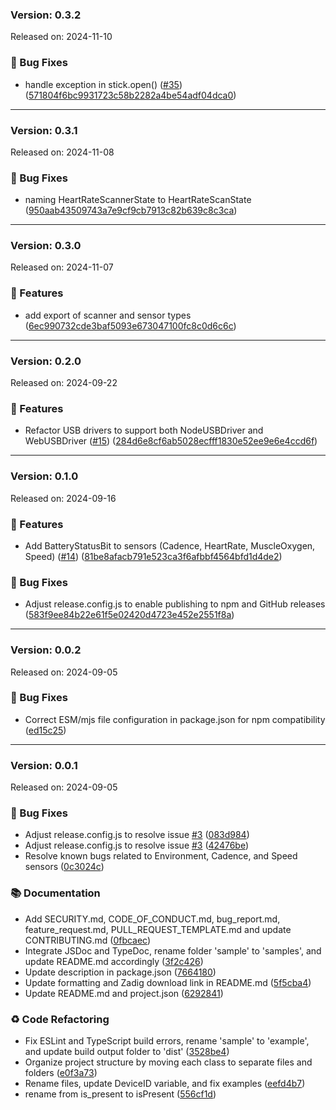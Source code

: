 ### Version: 0.3.2  
Released on: 2024-11-10


### 🐛 Bug Fixes

* handle exception in stick.open() ([#35](https://github.com/Benjamin-Stefan/ant-plus-next/issues/35)) ([571804f6bc9931723c58b2282a4be54adf04dca0](/commit/571804f6bc9931723c58b2282a4be54adf04dca0))



---

### Version: 0.3.1  
Released on: 2024-11-08


### 🐛 Bug Fixes

* naming HeartRateScannerState to HeartRateScanState ([950aab43509743a7e9cf9cb7913c82b639c8c3ca](/commit/950aab43509743a7e9cf9cb7913c82b639c8c3ca))



---

### Version: 0.3.0  
Released on: 2024-11-07


### 🚀 Features

* add export of scanner and sensor types ([6ec990732cde3baf5093e673047100fc8c0d6c6c](/commit/6ec990732cde3baf5093e673047100fc8c0d6c6c))



---

### Version: 0.2.0

Released on: 2024-09-22

### 🚀 Features

-   Refactor USB drivers to support both NodeUSBDriver and WebUSBDriver ([#15](https://github.com/Benjamin-Stefan/ant-plus-next/issues/15)) ([284d6e8cf6ab5028ecfff1830e52ee9e6e4ccd6f](/commit/284d6e8cf6ab5028ecfff1830e52ee9e6e4ccd6f))

---

### Version: 0.1.0

Released on: 2024-09-16

### 🚀 Features

-   Add BatteryStatusBit to sensors (Cadence, HeartRate, MuscleOxygen, Speed) ([#14](https://github.com/Benjamin-Stefan/ant-plus-next/issues/14)) ([81be8afacb791e523ca3f6afbbf4564bfd1d4de2](/commit/81be8afacb791e523ca3f6afbbf4564bfd1d4de2))

### 🐛 Bug Fixes

-   Adjust release.config.js to enable publishing to npm and GitHub releases ([583f9ee84b22e61f5e02420d4723e452e2551f8a](/commit/583f9ee84b22e61f5e02420d4723e452e2551f8a))

---

### Version: 0.0.2

Released on: 2024-09-05

### 🐛 Bug Fixes

-   Correct ESM/mjs file configuration in package.json for npm compatibility ([ed15c25](https://github.com/Benjamin-Stefan/ant-plus-next/commit/ed15c251ae3255b471e6722f61850380751563a3))

---

### Version: 0.0.1

Released on: 2024-09-05

### 🐛 Bug Fixes

-   Adjust release.config.js to resolve issue [#3](https://github.com/Benjamin-Stefan/ant-plus-next/issues/3) ([083d984](https://github.com/Benjamin-Stefan/ant-plus-next/commit/083d98409f168b0c6f07425bcb1f938d7b263e2e))
-   Adjust release.config.js to resolve issue [#3](https://github.com/Benjamin-Stefan/ant-plus-next/issues/3) ([42476be](https://github.com/Benjamin-Stefan/ant-plus-next/commit/42476beb92c6e5b4afd49bd00838052776547807))
-   Resolve known bugs related to Environment, Cadence, and Speed sensors ([0c3024c](https://github.com/Benjamin-Stefan/ant-plus-next/commit/0c3024c73786829afa078162a5fb2533a2adcb61))

### 📚 Documentation

-   Add SECURITY.md, CODE_OF_CONDUCT.md, bug_report.md, feature_request.md, PULL_REQUEST_TEMPLATE.md and update CONTRIBUTING.md ([0fbcaec](https://github.com/Benjamin-Stefan/ant-plus-next/commit/0fbcaec72597cb6147257b81e907e41207e7f081))
-   Integrate JSDoc and TypeDoc, rename folder 'sample' to 'samples', and update README.md accordingly ([3f2c426](https://github.com/Benjamin-Stefan/ant-plus-next/commit/3f2c42612acac0713d0a59c70466d533ed8802ae))
-   Update description in package.json ([7664180](https://github.com/Benjamin-Stefan/ant-plus-next/commit/7664180c9727c6303bc7d173b8da83ce7a822d5c))
-   Update formatting and Zadig download link in README.md ([5f5cba4](https://github.com/Benjamin-Stefan/ant-plus-next/commit/5f5cba4a7136a3ef8506d681eeb49a60fa97ce1a))
-   Update README.md and project.json ([6292841](https://github.com/Benjamin-Stefan/ant-plus-next/commit/6292841f4643dd3c868c574cd12f32267e1e75e3))

### ♻️ Code Refactoring

-   Fix ESLint and TypeScript build errors, rename 'sample' to 'example', and update build output folder to 'dist' ([3528be4](https://github.com/Benjamin-Stefan/ant-plus-next/commit/3528be424b9ce92eca1d86ab49a4ca19250e0cd2))
-   Organize project structure by moving each class to separate files and folders ([e0f3a73](https://github.com/Benjamin-Stefan/ant-plus-next/commit/e0f3a733a6ff156f28ab296a42f3ae4e8f9f3783))
-   Rename files, update DeviceID variable, and fix examples ([eefd4b7](https://github.com/Benjamin-Stefan/ant-plus-next/commit/eefd4b760ad2874da7f5025aeadaacef453b180e))
-   rename from is_present to isPresent ([556cf1d](https://github.com/Benjamin-Stefan/ant-plus-next/commit/556cf1d98e502b8e236999c550b7521aba503e7c))

